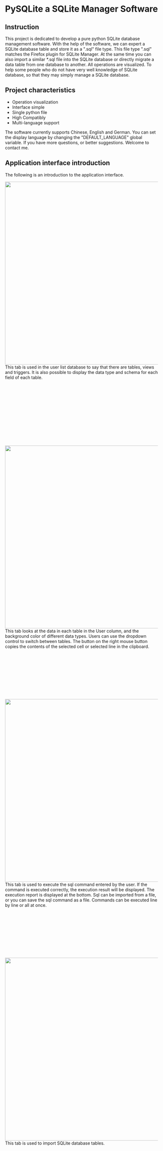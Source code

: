 
PySQLite a SQLite Manager Software
=======================================================

Instruction
--
This project is dedicated to develop a pure python SQLite database management software. With the help of the software, we can expert a SQLite database table and store it as a ".sql" file type. This file type ".sql" matches the Firefox plugin for SQLite Manager. At the same time you can also import a similar *.sql file into the SQLite database or directly migrate a data table from one database to another. All operations are visualized. To help some people who do not have very well knowledge of SQLite database, so that they may simply manage a SQLite database.

Project characteristics
--

- Operation visualization
- Interface simple
- Single python file
- High Compatibly
- Multi-language support


The software currently supports Chinese, English and German. You can set the display language by changing the "DEFAULT_LANGUAGE" global variable. If you have more questions, or better suggestions. Welcome to contact me.


Application interface introduction
--

The following is an introduction to the application interface.

<p>
<img align="left" src="./doc/doc_preview_screenshot.png" width="600">	

This tab is used in the user list database to say that there are tables, views and triggers. It is also possible to display the data type and schema for each field of each table.

</p>
<br>
<br>
<br>
<br>
<br>
<br>
<br>
<br>
<br>
<br>
<br>
<p>
<img align="right" src="./doc/doc_viewdata_screenshot.png" width="600">
This tab looks at the data in each table in the User column, and the background color of different data types. Users can use the dropdown control to switch between tables. The button on the right mouse button copies the contents of the selected cell or selected line in the clipboard.
</p>
<br>
<br>
<br>
<br>
<br>
<br>
<br>
<br>
<p>
<img align="left" src="./doc/doc_execute_screenshot.png" width="600">
This tab is used to execute the sql command entered by the user. If the command is executed correctly, the execution result will be displayed. The execution report is displayed at the bottom. Sql can be imported from a file, or you can save the sql command as a file. Commands can be executed line by line or all at once.
</p>
<br>
<br>
<br>
<br>
<br>
<br>
<br>
<br>

<p>
<img align="right" src="./doc/doc_import_screenshot.png" width="600">
This tab is used to import SQLite database tables.
</p>
<br>
<br>
<br>
<br>
<br>
<br>
<br>
<br>
<br>
<br>
<br>
<br>
<br>
<br>
<br>
<p>
<img align="left" src="./doc/doc_export_screenshot.png" width="600">
This tab is used to export SQLite database tables.
</p>
<br>
<br>
<br>
<br>
<br>
<br>
<br>
<br>
<br>
<br>
<br>
<br>
<br>
<br>
<br>
<p>
<img align="right" src="./doc/doc_migrate_screenshot.png" width="600">
This tab is used to migrate SQLite database tables.Of course the migration is two-way, meaning that this user can migrate a table from database A (left) to database B (right). Or the opposite direction.
</p>
<br>
<br>
<br>
<br>
<br>
<br>
<br>
<br>
<br>
<br>
<br>
---

License
--

The MIT License (MIT)

Copyright (c) 2018 Zhichao Wang

Permission is hereby granted, free of charge, to any person obtaining a copy of this software and associated documentation files (the "Software"), to deal in the Software without restriction, including without limitation the rights to use, copy, modify, merge, publish, distribute, sublicense, and/or sell copies of the Software, and to permit persons to whom the Software is furnished to do so, subject to the following conditions:

The above copyright notice and this permission notice shall be included in all copies or substantial portions of the Software.

THE SOFTWARE IS PROVIDED "AS IS", WITHOUT WARRANTY OF ANY KIND, EXPRESS OR IMPLIED, INCLUDING BUT NOT LIMITED TO THE WARRANTIES OF MERCHANTABILITY, FITNESS FOR A PARTICULAR PURPOSE AND NONINFRINGEMENT. IN NO EVENT SHALL THE AUTHORS OR COPYRIGHT HOLDERS BE LIABLE FOR ANY CLAIM, DAMAGES OR OTHER LIABILITY, WHETHER IN AN ACTION OF CONTRACT, TORT OR OTHERWISE, ARISING FROM, OUT OF OR IN CONNECTION WITH THE SOFTWARE OR THE USE OR OTHER DEALINGS IN THE SOFTWARE.

Free Software, Hell Yeah!
